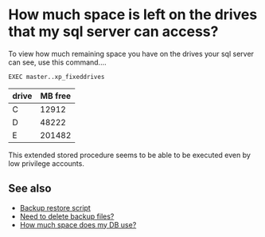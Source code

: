 ﻿# How much space is left on the drives that my sql server can access?

To view how much remaining space you have on the drives your sql server can see, use this command....

	EXEC master..xp_fixeddrives


|drive|MB free|
|-----|-------|
|  C  |  12912|
|  D  |  48222|
|  E  | 201482|


This extended stored procedure seems to be able to be executed even by low privilege accounts.


## See also

 * [Backup restore script](backup_restore_script.md)
 * [Need to delete backup files?](delete_backup_files.md)
 * [How much space does my DB use?](how_much_space_does_my_db_use.md)
